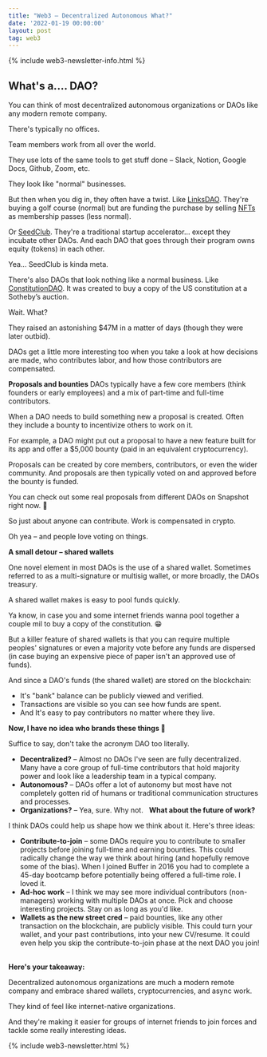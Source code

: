 ```yaml
---
title: "Web3 – Decentralized Autonomous What?"
date: '2022-01-19 00:00:00'
layout: post
tag: web3
---
```


{% include web3-newsletter-info.html %}

## What's a.... DAO?
You can think of most decentralized autonomous organizations or DAOs like any modern remote company.

There's typically no offices.

Team members work from all over the world.

They use lots of the same tools to get stuff done – Slack, Notion, Google Docs, Github, Zoom, etc.

They look like "normal" businesses.

But then when you dig in, they often have a twist. Like [LinksDAO](https://linksdao.io/). They're buying a golf course (normal) but are funding the purchase by selling [NFTs](https://tdub.co/blog/web3-lets-talk-about-nfts) as membership passes (less normal).

Or [SeedClub](https://seedclub.xyz/). They're a traditional startup accelerator... except they incubate other DAOs. And each DAO that goes through their program owns equity (tokens) in each other.

Yea... SeedClub is kinda meta.

There's also DAOs that look nothing like a normal business. Like [ConstitutionDAO](https://www.nytimes.com/2021/11/19/business/ken-griffin-constitution.html). It was created to buy a copy of the US constitution at a Sotheby’s auction.

Wait. What?

They raised an astonishing $47M in a matter of days (though they were later outbid).

DAOs get a little more interesting too when you take a look at how decisions are made, who contributes labor, and how those contributors are compensated.

**Proposals and bounties**
​DAOs typically have a few core members (think founders or early employees) and a mix of part-time and full-time contributors.

When a DAO needs to build something new a proposal is created. Often they include a bounty to incentivize others to work on it.

For example, a DAO might put out a proposal to have a new feature built for its app and offer a $5,000 bounty (paid in an equivalent cryptocurrency).

Proposals can be created by core members, contributors, or even the wider community. And proposals are then typically voted on and approved before the bounty is funded.

You can check out some real proposals from different DAOs on Snapshot right now. 👀

So just about anyone can contribute. Work is compensated in crypto.

Oh yea – and people love voting on things.

**A small detour – shared wallets**

​One novel element in most DAOs is the use of a shared wallet. Sometimes referred to as a multi-signature or multisig wallet, or more broadly, the DAOs treasury.

A shared wallet makes is easy to pool funds quickly.

Ya know, in case you and some internet friends wanna pool together a couple mil to buy a copy of the constitution. 😁

But a killer feature of shared wallets is that you can require multiple peoples' signatures or even a majority vote before any funds are dispersed (in case buying an expensive piece of paper isn't an approved use of funds).

And since a DAO's funds (the shared wallet) are stored on the blockchain:

- It's "bank" balance can be publicly viewed and verified.
- Transactions are visible so you can see how funds are spent.
- And It's easy to pay contributors no matter where they live.
​

**Now, I have no idea who brands these things 🙈**

​Suffice to say, don't take the acronym DAO too literally.

- **Decentralized?** – Almost no DAOs I've seen are fully decentralized. Many have a core group of full-time contributors that hold majority power and look like a leadership team in a typical company.
- **Autonomous?** – DAOs offer a lot of autonomy but most have not completely gotten rid of humans or
traditional communication structures and processes.
- **Organizations?** – Yea, sure. Why not. ​
​
**What about the future of work?**

​I think DAOs could help us shape how we think about it. Here's three ideas:

- **Contribute-to-join** – some DAOs require you to contribute to smaller projects before joining full-time and earning bounties. This could radically change the way we think about hiring (and hopefully remove some of the bias). When I joined Buffer in 2016 you had to complete a 45-day bootcamp before potentially being offered a full-time role. I loved it.
- **Ad-hoc work** – I think we may see more individual contributors (non-managers) working with multiple DAOs at once. Pick and choose interesting projects. Stay on as long as you'd like.
- **Wallets as the new street cred** – paid bounties, like any other transaction on the blockchain, are publicly visible. This could turn your wallet, and your past contributions, into your new CV/resume. It could even help you skip the contribute-to-join phase at the next DAO you join!
​

**Here's your takeaway:**

​Decentralized autonomous organizations are much a modern remote company and embrace shared wallets, cryptocurrencies, and async work.

They kind of feel like internet-native organizations.

And they're making it easier for groups of internet friends to join forces and tackle some really interesting ideas.



{% include web3-newsletter.html %}
